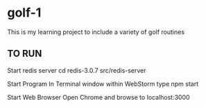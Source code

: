 # golf-1
This is my learning project to include a variety of golf routines

TO RUN
------
Start redis server
cd redis-3.0.7
src/redis-server

Start Program
In Terminal window within WebStorm type npm start

Start Web Browser
Open Chrome and browse to localhost:3000
